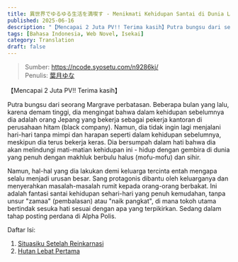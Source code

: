 ```yaml
---
title: 異世界でゆるゆる生活を満喫す - Menikmati Kehidupan Santai di Dunia Lain
published: 2025-06-16
description: "【Mencapai 2 Juta PV!! Terima kasih】Putra bungsu dari seorang Margrave perbatasan. Beberapa bulan yang lalu, karena demam tinggi, dia mengingat bahwa dalam kehidupan sebelumnya dia adalah orang Jepang yang bekerja sebagai pekerja kantoran di perusahaan hitam (black company). Namun, dia tidak ingin lagi menjalani hari-hari tanpa mimpi dan harapan seperti dalam kehidupan sebelumnya, meskipun dia terus bekerja keras. Dia bersumpah dalam hati bahwa dia akan melindungi mati-matian kehidupan ini - hidup dengan gembira di dunia yang penuh dengan makhluk berbulu halus (mofu-mofu) dan sihir. Namun, hal-hal yang dia lakukan demi keluarga tercinta entah mengapa selalu menjadi urusan besar. Sang protagonis dibantu oleh keluarganya dan menyerahkan masalah-masalah rumit kepada orang-orang berbakat. Ini adalah fantasi santai kehidupan sehari-hari yang penuh kemudahan, tanpa unsur pembalasan atau naik pangkat, di mana tokoh utama bertindak sesuka hati sesuai dengan apa yang terpikirkan. Sedang dalam tahap posting perdana di Alpha Polis."
tags: [Bahasa Indonesia, Web Novel, Isekai]
category: Translation
draft: false
---
```


> Sumber: https://ncode.syosetu.com/n9286kj/  
> Penulis: [葉月ゆな](https://mypage.syosetu.com/2893539/)

【Mencapai 2 Juta PV!! Terima kasih】

Putra bungsu dari seorang Margrave perbatasan. Beberapa bulan yang lalu, karena demam tinggi, dia mengingat bahwa dalam kehidupan sebelumnya dia adalah orang Jepang yang bekerja sebagai pekerja kantoran di perusahaan hitam (black company). Namun, dia tidak ingin lagi menjalani hari-hari tanpa mimpi dan harapan seperti dalam kehidupan sebelumnya, meskipun dia terus bekerja keras. Dia bersumpah dalam hati bahwa dia akan melindungi mati-matian kehidupan ini - hidup dengan gembira di dunia yang penuh dengan makhluk berbulu halus (mofu-mofu) dan sihir.

Namun, hal-hal yang dia lakukan demi keluarga tercinta entah mengapa selalu menjadi urusan besar. Sang protagonis dibantu oleh keluarganya dan menyerahkan masalah-masalah rumit kepada orang-orang berbakat. Ini adalah fantasi santai kehidupan sehari-hari yang penuh kemudahan, tanpa unsur "zamaa" (pembalasan) atau "naik pangkat", di mana tokoh utama bertindak sesuka hati sesuai dengan apa yang terpikirkan. Sedang dalam tahap posting perdana di Alpha Polis.

Daftar Isi:

1. [Situasiku Setelah Reinkarnasi](../isekai-yuruyuru-1/)
2. [Hutan Lebat Pertama](../isekai-yuruyuru-2/)